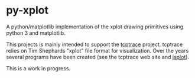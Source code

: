 # py-xplot
A python/matplotlib implementation of the xplot drawing primitives using python 3 and matplotlib.

This projects is mainly intended to support the [tcptrace](http://tcptrace.com/) project. tcptrace relies on Tim Shephards "xplot" file format for visualization. Over the years several programs have been created (see the tcptrace web site and [jsplot](https://github.com/pxslip/jsplot)).

This is a work in progress.
